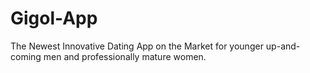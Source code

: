 # Gigol-App
The Newest Innovative Dating App on the Market for younger up-and-coming men and professionally mature women.
